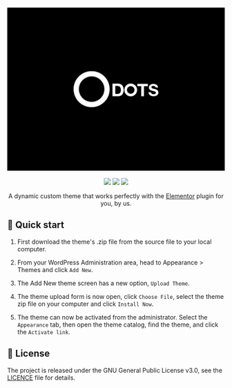 <p align="center">
    <img src="screenshot.png">
</p>

<p align="center">
    <img src="https://img.shields.io/badge/PHP-%3E7.4-777BB4?style=flat-square&logo=php&logoColor=#777BB4">
    <img src="https://img.shields.io/badge/WordPress-v6.4%20tested-21759B?style=flat-square&logo=wordpress">
    <a href="https://github.com/dotsgroupid/dots-elementor/blob/main/LICENSE">
        <img src="https://img.shields.io/github/license/dotsgroupid/dots-elementor?&style=flat-square">
    </a>
</p>

<p align="center">A dynamic custom theme that works perfectly with the <a href="https://elementor.com/products/page-builder-plugin/">Elementor</a> plugin for you, by us.</p>

## 🚀 Quick start

1. First download the theme's .zip file from the source file to your local computer.

2. From your WordPress Administration area, head to Appearance > Themes and click `Add New`.

3. The Add New theme screen has a new option, `Upload Theme`.

4. The theme upload form is now open, click `Choose File`, select the theme zip file on your computer and click `Install Now`.

5. The theme can now be activated from the administrator. Select the `Appearance` tab, then open the theme catalog, find the theme, and click the `Activate link`.

## 📃 License

The project is released under the GNU General Public License v3.0, see the [LICENCE](https://github.com/dotsgroupid/dots-elementor/blob/main/LICENSE) file for details.
